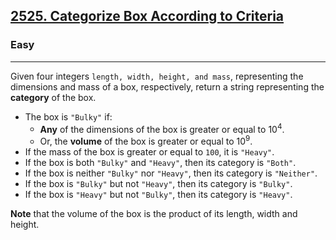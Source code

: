<h2><a href="https://leetcode.com/problems/categorize-box-according-to-criteria/">2525. Categorize Box According to Criteria</a></h2><h3>Easy</h3><hr><div>
<p>
Given four integers <code>length, width, height, and mass</code>, representing the dimensions and mass of a box, respectively, return a string representing the <strong>category</strong> of the box.

<ul>
    <li>The box is <code>"Bulky"</code> if:
        <ul>
            <li><strong>Any</strong> of the dimensions of the box is greater or equal to 10<sup>4</sup>.</li>
            <li>Or, the <strong>volume</strong> of the box is greater or equal to 10<sup>9</sup>.</li>
        </ul>
    </li>
    <li>If the mass of the box is greater or equal to <code>100</code>, it is <code>"Heavy"</code>.</li>
    <li>If the box is both <code>"Bulky"</code> and <code>"Heavy"</code>, then its category is <code>"Both"</code>.</li>
    <li>If the box is neither <code>"Bulky"</code> nor <code>"Heavy"</code>, then its category is <code>"Neither"</code>.</li>
    <li>If the box is <code>"Bulky"</code> but not <code>"Heavy"</code>, then its category is <code>"Bulky"</code>.</li>
    <li>If the box is <code>"Heavy"</code> but not <code>"Bulky"</code>, then its category is <code>"Heavy"</code>.</li>
</ul>

<strong>Note</strong> that the volume of the box is the product of its length, width and height.
</p>

</div>